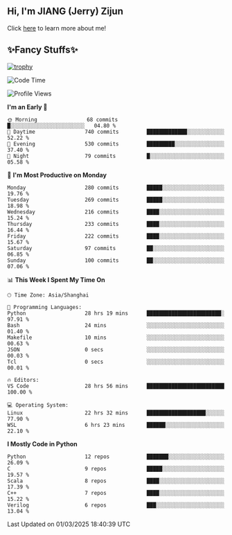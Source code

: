 ## Hi, I'm JIANG (Jerry) Zijun

Click [here](https://jzjerry.github.io/about/) to learn more about me!

## ✨Fancy Stuffs✨
[![trophy](https://github-profile-trophy.vercel.app/?username=jzjerry&theme=onedark)](https://github.com/ryo-ma/github-profile-trophy)
<!--START_SECTION:waka-->
![Code Time](http://img.shields.io/badge/Code%20Time-1%2C088%20hrs%207%20mins-blue)

![Profile Views](http://img.shields.io/badge/Profile%20Views-0-blue)

**I'm an Early 🐤** 

```text
🌞 Morning                68 commits          █░░░░░░░░░░░░░░░░░░░░░░░░   04.80 % 
🌆 Daytime                740 commits         █████████████░░░░░░░░░░░░   52.22 % 
🌃 Evening                530 commits         █████████░░░░░░░░░░░░░░░░   37.40 % 
🌙 Night                  79 commits          █░░░░░░░░░░░░░░░░░░░░░░░░   05.58 % 
```
📅 **I'm Most Productive on Monday** 

```text
Monday                   280 commits         █████░░░░░░░░░░░░░░░░░░░░   19.76 % 
Tuesday                  269 commits         █████░░░░░░░░░░░░░░░░░░░░   18.98 % 
Wednesday                216 commits         ████░░░░░░░░░░░░░░░░░░░░░   15.24 % 
Thursday                 233 commits         ████░░░░░░░░░░░░░░░░░░░░░   16.44 % 
Friday                   222 commits         ████░░░░░░░░░░░░░░░░░░░░░   15.67 % 
Saturday                 97 commits          ██░░░░░░░░░░░░░░░░░░░░░░░   06.85 % 
Sunday                   100 commits         ██░░░░░░░░░░░░░░░░░░░░░░░   07.06 % 
```


📊 **This Week I Spent My Time On** 

```text
🕑︎ Time Zone: Asia/Shanghai

💬 Programming Languages: 
Python                   28 hrs 19 mins      ████████████████████████░   97.91 % 
Bash                     24 mins             ░░░░░░░░░░░░░░░░░░░░░░░░░   01.40 % 
Makefile                 10 mins             ░░░░░░░░░░░░░░░░░░░░░░░░░   00.63 % 
JSON                     0 secs              ░░░░░░░░░░░░░░░░░░░░░░░░░   00.03 % 
Tcl                      0 secs              ░░░░░░░░░░░░░░░░░░░░░░░░░   00.01 % 

🔥 Editors: 
VS Code                  28 hrs 56 mins      █████████████████████████   100.00 % 

💻 Operating System: 
Linux                    22 hrs 32 mins      ███████████████████░░░░░░   77.90 % 
WSL                      6 hrs 23 mins       ██████░░░░░░░░░░░░░░░░░░░   22.10 % 
```

**I Mostly Code in Python** 

```text
Python                   12 repos            ███████░░░░░░░░░░░░░░░░░░   26.09 % 
C                        9 repos             █████░░░░░░░░░░░░░░░░░░░░   19.57 % 
Scala                    8 repos             ████░░░░░░░░░░░░░░░░░░░░░   17.39 % 
C++                      7 repos             ████░░░░░░░░░░░░░░░░░░░░░   15.22 % 
Verilog                  6 repos             ███░░░░░░░░░░░░░░░░░░░░░░   13.04 % 
```




 Last Updated on 01/03/2025 18:40:39 UTC
<!--END_SECTION:waka-->
